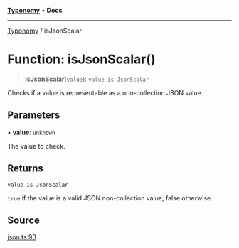 [**Typonomy**](../README.md) • **Docs**

***

[Typonomy](../globals.md) / isJsonScalar

# Function: isJsonScalar()

> **isJsonScalar**(`value`): `value is JsonScalar`

Checks if a value is representable as a non-collection JSON value.

## Parameters

• **value**: `unknown`

The value to check.

## Returns

`value is JsonScalar`

`true` if the value is a valid JSON non-collection value; false otherwise.

## Source

[json.ts:93](https://github.com/softcraft-development/typonomy/blob/bcea019d216cf7f686cf96fe07d66281dfcae070/src/json.ts#L93)
